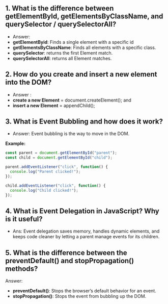 





## 1. What is the difference between **getElementById, getElementsByClassName, and querySelector / querySelectorAll**?
- Answer: 
- **getElementByid**: Finds a single element with a specific id
- **getElementsByClassName**: Finds all elements with a specific class.
- **querySelector**: returns the first Element match.
- **querySelectorAll**: returns all Element matches.

## 2. How do you **create and insert a new element into the DOM**?
- Answer : 
- **create a new Element** = document.createElement(); and
- **insert  a new Element** = appendChild();

## 3. What is **Event Bubbling** and how does it work?
- Answer: Event bubbling is the way to move in the DOM.

**Example:**  
```javascript
const parent = document.getElementById("parent");
const child = document.getElementById("child");

parent.addEventListener("click", function() {
  console.log("Parent clicked!");
});

child.addEventListener("click", function() {
  console.log("Child clicked!");
});
```


## 4. What is **Event Delegation** in JavaScript? Why is it useful?
- Ans: Event delegation saves memory, handles dynamic elements, and keeps code cleaner by letting a parent manage events for its children.

## 5. What is the difference between the **preventDefault() and stopPropagation()** methods?
Answer:
- **preventDefault()**: Stops the browser’s default behavior for an event.
- **stopPropagation()**: Stops the event from bubbling up the DOM.








